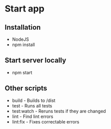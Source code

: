 # Start app

## Installation

* NodeJS
* npm install

## Start server locally

* npm start

## Other scripts

* build - Builds to /dist
* test - Runs all tests
* test:watch - Reruns tests if they are changed
* lint - Find lint errors
* lint:fix - Fixes correctable errors

